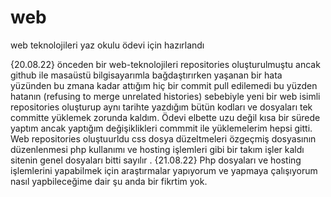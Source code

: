 # web
web teknolojileri yaz okulu ödevi için hazırlandı

   {20.08.22}
 önceden bir web-teknolojileri repositories oluşturulmuştu ancak github ile masaüstü bilgisayarımla bağdaştırırken yaşanan bir hata yüzünden bu zmana kadar attığım hiç bir commit pull edilemedi bu yüzden hatanın (refusing to merge unrelated histories) sebebiyle yeni bir web isimli repositories oluşturup aynı tarihte yazdığım bütün kodları ve dosyaları tek committe yüklemek zorunda kaldım. Ödevi elbette uzu değil kısa bir sürede yaptım ancak yaptığım değişiklikleri commmit ile yüklemelerim hepsi gitti. Web repositories oluştuurldu css dosya düzeltmeleri özgeçmiş dosyasının düzenlenmesi php kullanımı ve hosting işlemleri gibi bir takım işler kaldı sitenin genel dosyaları bitti sayılır .
   {21.08.22}
 Php  dosyaları ve hosting işlemlerini yapabilmek için araştırmalar yapıyorum ve yapmaya çalışıyorum nasıl yapbileceğime dair şu anda bir fikrtim yok.
